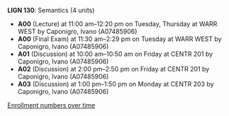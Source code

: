 **LIGN 130**: Semantics (4 units)

- **A00** (Lecture) at 11:00 am–12:20 pm on Tuesday, Thursday at WARR WEST by Caponigro, Ivano (A07485906)
- **A00** (Final Exam) at 11:30 am–2:29 pm on Tuesday at WARR WEST by Caponigro, Ivano (A07485906)
- **A01** (Discussion) at 10:00 am–10:50 am on Friday at CENTR 201 by Caponigro, Ivano (A07485906)
- **A02** (Discussion) at 2:00 pm–2:50 pm on Friday at CENTR 201 by Caponigro, Ivano (A07485906)
- **A03** (Discussion) at 1:00 pm–1:50 pm on Monday at CENTR 203 by Caponigro, Ivano (A07485906)

[Enrollment numbers over time](./LIGN130.tsv)
